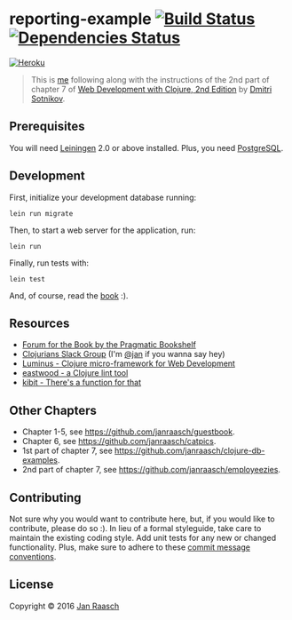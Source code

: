# reporting-example [![Build Status][travis-svg]][travis-link] [![Dependencies Status][deps-svg]][deps-link]
[![Heroku][heroku-svg]][heroku-link]

> This is [me][jan] following along with the instructions of the 2nd part of chapter 7 of [Web Development with Clojure, 2nd Edition][webdevclo] by [Dmitri Sotnikov][dimtri].

## Prerequisites

You will need [Leiningen][lein] 2.0 or above installed. Plus, you need [PostgreSQL][postgresql].

## Development
First, initialize your development database running:

    lein run migrate

Then, to start a web server for the application, run:

    lein run

Finally, run tests with:

    lein test

And, of course, read the [book][webdevclo] :).

## Resources
 - [Forum for the Book by the Pragmatic Bookshelf][pragma-forum]
 - [Clojurians Slack Group][clojurians] (I'm [@jan][clojurians-jan] if you wanna say hey)
 - [Luminus - Clojure micro-framework for Web Development][luminus]
 - [eastwood - a Clojure lint tool][eastwood]
 - [kibit - There's a function for that][kibit]

## Other Chapters
 - Chapter 1-5, see https://github.com/janraasch/guestbook.
 - Chapter 6, see https://github.com/janraasch/catpics.
 - 1st part of chapter 7, see https://github.com/janraasch/clojure-db-examples.
 - 2nd part of chapter 7, see https://github.com/janraasch/employeezies.
 
## Contributing

Not sure why you would want to contribute here, but, if you would like to contribute, please do so :). In lieu of a formal styleguide, take care to maintain the existing coding style. Add unit tests for any new or changed functionality. Plus, make sure to adhere to these [commit message conventions][commit].

## License

Copyright © 2016 [Jan Raasch][jan]

[deps-link]: https://jarkeeper.com/janraasch/employeezies
[deps-svg]: https://jarkeeper.com/janraasch/employeezies/status.svg
[bikeshed]: https://github.com/dakrone/lein-bikeshed
[kibit]: https://github.com/jonase/kibit
[eastwood]: https://github.com/jonase/eastwood
[luminus]: http://www.luminusweb.net/
[heroku-link]: https://employeezies.herokuapp.com/
[heroku-svg]: http://img.shields.io/badge/employeezies-onHeroku-b58eb4.svg
[travis-link]: https://travis-ci.org/janraasch/employeezies
[travis-svg]: https://travis-ci.org/janraasch/employeezies.svg?branch=master
[clojurians-jan]: https://clojurians.slack.com/messages/clojure/team/jan/
[pragma-forum]: https://forums.pragprog.com/forums/387
[clojurians]: http://clojurians.net/
[commit]: https://docs.google.com/document/d/1QrDFcIiPjSLDn3EL15IJygNPiHORgU1_OOAqWjiDU5Y/edit?pref=2&pli=1#heading=h.uyo6cb12dt6w
[atom-clojure]: https://atom.io/packages/language-clojure
[parinfer]: https://atom.io/packages/parinfer
[proto-repl]: https://atom.io/packages/proto-repl
[atom]: https://atom.io
[lein]: https://github.com/technomancy/leiningen
[webdevclo]: https://pragprog.com/book/dswdcloj2/web-development-with-clojure-second-edition
[dimtri]: http://yogthos.net
[jan]: http://janraasch.com
[postgresql]: http://www.postgresql.org/
